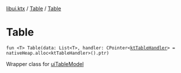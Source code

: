 [libui.ktx](../README.md) / [Table](README.md) / [Table](-table.md)

# Table

`fun <T> Table(data: List<T>, handler: CPointer<`[`ktTableHandler`](../../libui/kt-table-handler/README.md)`> = nativeHeap.alloc<ktTableHandler>().ptr)`

Wrapper class for [uiTableModel](../../libui/ui-table-model.md)
